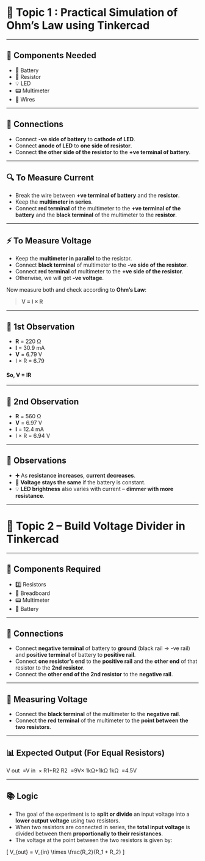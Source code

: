 # 🧪 Topic 1 : Practical Simulation of Ohm’s Law using Tinkercad

---

## 🔩 Components Needed
- 🔋 Battery  
- 🔘 Resistor  
- 💡 LED  
- 📟 Multimeter  
- 🧵 Wires  

---

## 🔌 Connections
- Connect **-ve side of battery** to **cathode of LED**.  
- Connect **anode of LED** to **one side of resistor**.  
- Connect **the other side of the resistor** to the **+ve terminal of battery**.

---

## 🔍 To Measure Current
- Break the wire between **+ve terminal of battery** and the **resistor**.  
- Keep the **multimeter in series**.  
- Connect **red terminal** of the multimeter to the **+ve terminal of the battery** and the **black terminal** of the multimeter to the **resistor**.

---

## ⚡ To Measure Voltage
- Keep the **multimeter in parallel** to the resistor.  
- Connect **black terminal** of multimeter to the **-ve side of the resistor**.  
- Connect **red terminal** of multimeter to the **+ve side of the resistor**.  
- Otherwise, we will get **-ve voltage**.

Now measure both and check according to **Ohm’s Law**:  
> **V = I × R**

---

## 🧾 1st Observation
- **R** = 220 Ω  
- **I** = 30.9 mA  
- **V** = 6.79 V  
 - I × R = 6.79
#### So, V = IR

---

## 🧾 2nd Observation
- **R** = 560 Ω  
- **V** = 6.97 V  
- **I** = 12.4 mA  
- I × R = 6.94 V



---

## 📌 Observations
- ➕ As **resistance increases**, **current decreases**.  
- 🔋 **Voltage stays the same** if the battery is constant.  
- 💡 **LED brightness** also varies with current – **dimmer with more resistance**.

---
# 🔋 Topic 2 – Build Voltage Divider in Tinkercad

---

## 🧰 Components Required
- 2️⃣ Resistors  
- 🧱 Breadboard  
- 📟 Multimeter  
- 🔋 Battery  

---

## 🔌 Connections
- Connect **negative terminal** of battery to **ground** (black rail → -ve rail) and **positive terminal** of battery to **positive rail**.
- Connect **one resistor’s end** to the **positive rail** and the **other end** of that resistor to the **2nd resistor**.
- Connect the **other end of the 2nd resistor** to the **negative rail**.

---

## 📏 Measuring Voltage
- Connect the **black terminal** of the multimeter to the **negative rail**.
- Connect the **red terminal** of the multimeter to the **point between the two resistors**.

---

## 📊 Expected Output (For Equal Resistors)

V 
out
​
 =V 
in
​
 × 
R1+R2
R2
​
 =9V× 
1kΩ+1kΩ
1kΩ
​
 =4.5V

---

## 📚 Logic

- The goal of the experiment is to **split or divide** an input voltage into a **lower output voltage** using two resistors.
- When two resistors are connected in series, the **total input voltage** is divided between them **proportionally to their resistances**.
- The voltage at the point between the two resistors is given by:

\[
V_{out} = V_{in} \times \frac{R_2}{R_1 + R_2}
\]











